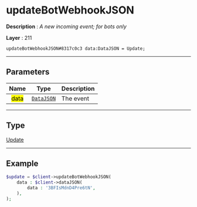 # updateBotWebhookJSON

**Description** : *A new incoming event; for bots only*

**Layer** : 211

```tl
updateBotWebhookJSON#8317c0c3 data:DataJSON = Update;
```

---

## Parameters

| Name | Type | Description |
| :---: | :---: | :--- |
| <mark>data</mark> | [`DataJSON`](type/DataJSON) | The event |

---

## Type

[Update](type/Update)

---

## Example

```php
$update = $client->updateBotWebhookJSON(
	data : $client->dataJSON(
		data : '3BFIsMdnD4Pre6tN',
	),
);
```